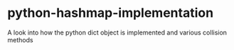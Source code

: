 # python-hashmap-implementation
A look into how the python dict object is implemented and  various collision methods
